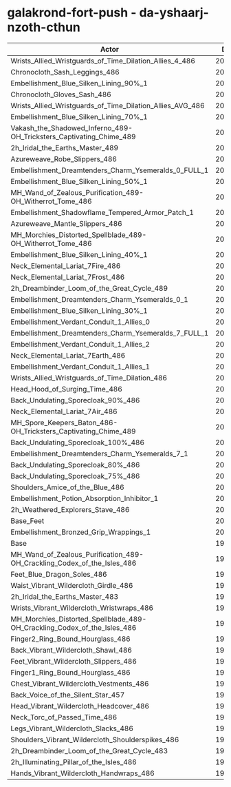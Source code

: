 # galakrond-fort-push - da-yshaarj-nzoth-cthun
| Actor | DPS | Increase |
|---|:---:|:---:|
|Wrists_Allied_Wristguards_of_Time_Dilation_Allies_4_486|204360|2.21%|
|Chronocloth_Sash_Leggings_486|204296|2.17%|
|Embellishment_Blue_Silken_Lining_90%_1|204248|2.15%|
|Chronocloth_Gloves_Sash_486|203925|1.99%|
|Wrists_Allied_Wristguards_of_Time_Dilation_Allies_AVG_486|203698|1.87%|
|Embellishment_Blue_Silken_Lining_70%_1|203386|1.72%|
|Vakash_the_Shadowed_Inferno_489-OH_Tricksters_Captivating_Chime_489|202980|1.52%|
|2h_Iridal_the_Earths_Master_489|202793|1.42%|
|Azureweave_Robe_Slippers_486|202746|1.40%|
|Embellishment_Dreamtenders_Charm_Ysemeralds_0_FULL_1|202680|1.37%|
|Embellishment_Blue_Silken_Lining_50%_1|202448|1.25%|
|MH_Wand_of_Zealous_Purification_489-OH_Witherrot_Tome_486|202284|1.17%|
|Embellishment_Shadowflame_Tempered_Armor_Patch_1|202194|1.12%|
|Azureweave_Mantle_Slippers_486|202120|1.09%|
|MH_Morchies_Distorted_Spellblade_489-OH_Witherrot_Tome_486|202048|1.05%|
|Embellishment_Blue_Silken_Lining_40%_1|201952|1.00%|
|Neck_Elemental_Lariat_7Fire_486|201937|0.99%|
|Neck_Elemental_Lariat_7Frost_486|201907|0.98%|
|2h_Dreambinder_Loom_of_the_Great_Cycle_489|201813|0.93%|
|Embellishment_Dreamtenders_Charm_Ysemeralds_0_1|201794|0.92%|
|Embellishment_Blue_Silken_Lining_30%_1|201393|0.72%|
|Embellishment_Verdant_Conduit_1_Allies_0|201389|0.72%|
|Embellishment_Dreamtenders_Charm_Ysemeralds_7_FULL_1|201386|0.72%|
|Embellishment_Verdant_Conduit_1_Allies_2|201379|0.72%|
|Neck_Elemental_Lariat_7Earth_486|201352|0.70%|
|Embellishment_Verdant_Conduit_1_Allies_1|201238|0.64%|
|Wrists_Allied_Wristguards_of_Time_Dilation_486|201172|0.61%|
|Head_Hood_of_Surging_Time_486|201070|0.56%|
|Back_Undulating_Sporecloak_90%_486|200803|0.43%|
|Neck_Elemental_Lariat_7Air_486|200789|0.42%|
|MH_Spore_Keepers_Baton_486-OH_Tricksters_Captivating_Chime_489|200767|0.41%|
|Back_Undulating_Sporecloak_100%_486|200672|0.36%|
|Embellishment_Dreamtenders_Charm_Ysemeralds_7_1|200660|0.36%|
|Back_Undulating_Sporecloak_80%_486|200597|0.32%|
|Back_Undulating_Sporecloak_75%_486|200515|0.28%|
|Shoulders_Amice_of_the_Blue_486|200508|0.28%|
|Embellishment_Potion_Absorption_Inhibitor_1|200386|0.22%|
|2h_Weathered_Explorers_Stave_486|200373|0.21%|
|Base_Feet|200280|0.17%|
|Embellishment_Bronzed_Grip_Wrappings_1|200063|0.06%|
|Base|199949|0.00%|
|MH_Wand_of_Zealous_Purification_489-OH_Crackling_Codex_of_the_Isles_486|199940|0.00%|
|Feet_Blue_Dragon_Soles_486|199788|-0.08%|
|Waist_Vibrant_Wildercloth_Girdle_486|199715|-0.12%|
|2h_Iridal_the_Earths_Master_483|199670|-0.14%|
|Wrists_Vibrant_Wildercloth_Wristwraps_486|199663|-0.14%|
|MH_Morchies_Distorted_Spellblade_489-OH_Crackling_Codex_of_the_Isles_486|199456|-0.25%|
|Finger2_Ring_Bound_Hourglass_486|199431|-0.26%|
|Back_Vibrant_Wildercloth_Shawl_486|199390|-0.28%|
|Feet_Vibrant_Wildercloth_Slippers_486|199299|-0.33%|
|Finger1_Ring_Bound_Hourglass_486|199241|-0.35%|
|Chest_Vibrant_Wildercloth_Vestments_486|199155|-0.40%|
|Back_Voice_of_the_Silent_Star_457|199096|-0.43%|
|Head_Vibrant_Wildercloth_Headcover_486|199085|-0.43%|
|Neck_Torc_of_Passed_Time_486|199008|-0.47%|
|Legs_Vibrant_Wildercloth_Slacks_486|198893|-0.53%|
|Shoulders_Vibrant_Wildercloth_Shoulderspikes_486|198830|-0.56%|
|2h_Dreambinder_Loom_of_the_Great_Cycle_483|198762|-0.59%|
|2h_Illuminating_Pillar_of_the_Isles_486|198635|-0.66%|
|Hands_Vibrant_Wildercloth_Handwraps_486|198590|-0.68%|
